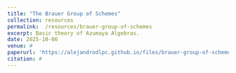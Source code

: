 ```yaml
---
title: "The Brauer Group of Schemes"
collection: resources
permalink:  /resources/brauer-group-of-schemes
excerpt: Basic theory of Azumaya Algebras.
date: 2025-10-06
venue: #
paperurl: 'https://alejandrodlpc.github.io/files/brauer-group-of-schemes.pdf'
citation: #
---
```

